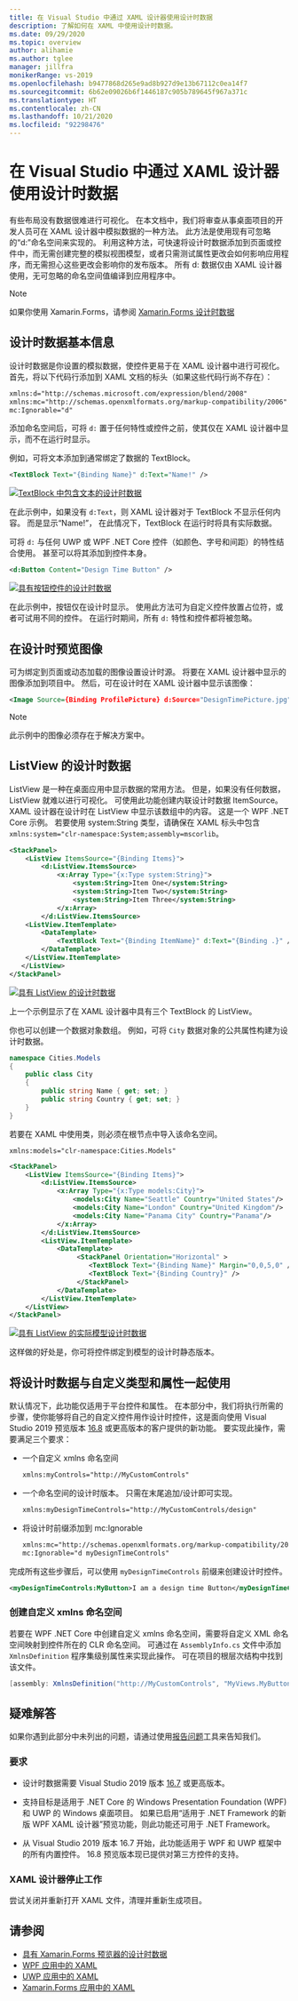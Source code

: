```yaml
---
title: 在 Visual Studio 中通过 XAML 设计器使用设计时数据
description: 了解如何在 XAML 中使用设计时数据。
ms.date: 09/29/2020
ms.topic: overview
author: alihamie
ms.author: tglee
manager: jillfra
monikerRange: vs-2019
ms.openlocfilehash: b9477868d265e9ad8b927d9e13b67112c0ea14f7
ms.sourcegitcommit: 6b62e09026b6f1446187c905b789645f967a371c
ms.translationtype: HT
ms.contentlocale: zh-CN
ms.lasthandoff: 10/21/2020
ms.locfileid: "92298476"
---
```

# <a name="use-design-time-data-with-the-xaml-designer-in-visual-studio"></a>在 Visual Studio 中通过 XAML 设计器使用设计时数据

有些布局没有数据很难进行可视化。 在本文档中，我们将审查从事桌面项目的开发人员可在 XAML 设计器中模拟数据的一种方法。 此方法是使用现有可忽略的“d:”命名空间来实现的。 利用这种方法，可快速将设计时数据添加到页面或控件中，而无需创建完整的模拟视图模型，或者只需测试属性更改会如何影响应用程序，而无需担心这些更改会影响你的发布版本。 所有 d: 数据仅由 XAML 设计器使用，无可忽略的命名空间值编译到应用程序中。

> [!NOTE]
> 如果你使用 Xamarin.Forms，请参阅 [Xamarin.Forms 设计时数据](/xamarin/xamarin-forms/xaml/xaml-previewer/design-time-data)

## <a name="design-time-data-basics"></a>设计时数据基本信息

设计时数据是你设置的模拟数据，使控件更易于在 XAML 设计器中进行可视化。 首先，将以下代码行添加到 XAML 文档的标头（如果这些代码行尚不存在）：

```xml 
xmlns:d="http://schemas.microsoft.com/expression/blend/2008"
xmlns:mc="http://schemas.openxmlformats.org/markup-compatibility/2006"
mc:Ignorable="d"
```

添加命名空间后，可将 `d:` 置于任何特性或控件之前，使其仅在 XAML 设计器中显示，而不在运行时显示。

例如，可将文本添加到通常绑定了数据的 TextBlock。

```xml
<TextBlock Text="{Binding Name}" d:Text="Name!" />
```

[![TextBlock 中包含文本的设计时数据](media\xaml-design-time-textblock.png "标签中包含文本的设计时数据")](media\xaml-design-time-textblock.png#lightbox)

在此示例中，如果没有 `d:Text`，则 XAML 设计器对于 TextBlock 不显示任何内容。 而是显示“Name!”， 在此情况下，TextBlock 在运行时将具有实际数据。

可将 `d:` 与任何 UWP 或 WPF .NET Core 控件（如颜色、字号和间距）的特性结合使用。 甚至可以将其添加到控件本身。

```xml
<d:Button Content="Design Time Button" />
```

[![具有按钮控件的设计时数据](media\xaml-design-time-button.png "具有按钮控件的设计时数据")](media\xaml-design-time-button.png#lightbox)

在此示例中，按钮仅在设计时显示。 使用此方法可为自定义控件放置占位符，或者可试用不同的控件。 在运行时期间，所有 `d:` 特性和控件都将被忽略。

## <a name="preview-images-at-design-time"></a>在设计时预览图像

可为绑定到页面或动态加载的图像设置设计时源。 将要在 XAML 设计器中显示的图像添加到项目中。 然后，可在设计时在 XAML 设计器中显示该图像：

```xml
<Image Source={Binding ProfilePicture} d:Source="DesignTimePicture.jpg" />
```

> [!NOTE]
> 此示例中的图像必须存在于解决方案中。

## <a name="design-time-data-for-listviews"></a>ListView 的设计时数据

ListView 是一种在桌面应用中显示数据的常用方法。 但是，如果没有任何数据，ListView 就难以进行可视化。 可使用此功能创建内联设计时数据 ItemSource。 XAML 设计器在设计时在 ListView 中显示该数组中的内容。 这是一个 WPF .NET Core 示例。 若要使用 system:String 类型，请确保在 XAML 标头中包含 `xmlns:system="clr-namespace:System;assembly=mscorlib`。

```xml
<StackPanel>
    <ListView ItemsSource="{Binding Items}">
        <d:ListView.ItemsSource>
            <x:Array Type="{x:Type system:String}">
                <system:String>Item One</system:String>
                <system:String>Item Two</system:String>
                <system:String>Item Three</system:String>
            </x:Array>
        </d:ListView.ItemsSource>
    <ListView.ItemTemplate>
        <DataTemplate>
            <TextBlock Text="{Binding ItemName}" d:Text="{Binding .}" />
        </DataTemplate>
    </ListView.ItemTemplate>
   </ListView>
</StackPanel>
```

[![具有 ListView 的设计时数据](media\xaml-design-time-listview-strings.png "具有 ListView 的设计时数据")](media\xaml-design-time-listview-strings.png#lightbox)

上一个示例显示了在 XAML 设计器中具有三个 TextBlock 的 ListView。

你也可以创建一个数据对象数组。 例如，可将 `City` 数据对象的公共属性构建为设计时数据。

```csharp
namespace Cities.Models
{
    public class City
    {
        public string Name { get; set; }
        public string Country { get; set; }
    }
}
```

若要在 XAML 中使用类，则必须在根节点中导入该命名空间。

```xaml
xmlns:models="clr-namespace:Cities.Models"
```

```xml
<StackPanel>
    <ListView ItemsSource="{Binding Items}">
        <d:ListView.ItemsSource>
            <x:Array Type="{x:Type models:City}">
                <models:City Name="Seattle" Country="United States"/>
                <models:City Name="London" Country="United Kingdom"/>
                <models:City Name="Panama City" Country="Panama"/>
            </x:Array>
        </d:ListView.ItemsSource>
        <ListView.ItemTemplate>
            <DataTemplate>
                 <StackPanel Orientation="Horizontal" >
                    <TextBlock Text="{Binding Name}" Margin="0,0,5,0" />
                    <TextBlock Text="{Binding Country}" />
                 </StackPanel>
            </DataTemplate>
        </ListView.ItemTemplate>
    </ListView>
</StackPanel>
```

[![具有 ListView 的实际模型设计时数据](media\xaml-design-time-listview-models.png "具有 ListView 的实际模型设计时数据")](media\xaml-design-time-listview-models.png#lightbox)

这样做的好处是，你可将控件绑定到模型的设计时静态版本。

## <a name="use-design-time-data-with-custom-types-and-properties"></a>将设计时数据与自定义类型和属性一起使用

默认情况下，此功能仅适用于平台控件和属性。 在本部分中，我们将执行所需的步骤，使你能够将自己的自定义控件用作设计时控件，这是面向使用 Visual Studio 2019 预览版本 [16.8](/visualstudio/releases/2019/preview-notes) 或更高版本的客户提供的新功能。 要实现此操作，需要满足三个要求：

- 一个自定义 xmlns 命名空间 

    ```xml
    xmlns:myControls="http://MyCustomControls"
    ```

- 一个命名空间的设计时版本。 只需在末尾追加/设计即可实现。

     ```xml
    xmlns:myDesignTimeControls="http://MyCustomControls/design"
    ```

- 将设计时前缀添加到 mc:Ignorable

    ```xml
    xmlns:mc="http://schemas.openxmlformats.org/markup-compatibility/2006"
    mc:Ignorable="d myDesignTimeControls"
    ```

完成所有这些步骤后，可以使用 `myDesignTimeControls` 前缀来创建设计时控件。

```xml
<myDesignTimeControls:MyButton>I am a design time Button</myDesignTimeControls:MyButton>
```

### <a name="creating-a-custom-xmlns-namespace"></a>创建自定义 xmlns 命名空间

若要在 WPF .NET Core 中创建自定义 xmlns 命名空间，需要将自定义 XML 命名空间映射到控件所在的 CLR 命名空间。 可通过在 `AssemblyInfo.cs` 文件中添加 `XmlnsDefinition` 程序集级别属性来实现此操作。 可在项目的根层次结构中找到该文件。

   ```C#
[assembly: XmlnsDefinition("http://MyCustomControls", "MyViews.MyButtons")]
   ```

## <a name="troubleshooting"></a>疑难解答

如果你遇到此部分中未列出的问题，请通过使用[报告问题](../ide/how-to-report-a-problem-with-visual-studio.md)工具来告知我们。

### <a name="requirements"></a>要求

- 设计时数据需要 Visual Studio 2019 版本 [16.7](/visualstudio/releases/2019/release-notes) 或更高版本。

- 支持目标是适用于 .NET Core 的 Windows Presentation Foundation (WPF) 和 UWP 的 Windows 桌面项目。 如果已启用“适用于 .NET Framework 的新版 WPF XAML 设计器”预览功能，则此功能还可用于 .NET Framework。

- 从 Visual Studio 2019 版本 16.7 开始，此功能适用于 WPF 和 UWP 框架中的所有内置控件。 16.8 预览版本现已提供对第三方控件的支持。

### <a name="the-xaml-designer-stopped-working"></a>XAML 设计器停止工作

尝试关闭并重新打开 XAML 文件，清理并重新生成项目。

## <a name="see-also"></a>请参阅

- [具有 Xamarin.Forms 预览器的设计时数据](/xamarin/xamarin-forms/xaml/xaml-Designer/design-time-data/)
- [WPF 应用中的 XAML](/dotnet/framework/wpf/advanced/xaml-in-wpf)
- [UWP 应用中的 XAML](/windows/uwp/xaml-platform/xaml-overview)
- [Xamarin.Forms 应用中的 XAML](/xamarin/xamarin-forms/xaml/)